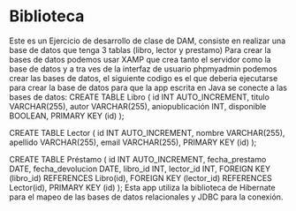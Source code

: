 # Biblioteca
Este es un Ejercicio de desarrollo de clase de DAM, consiste en realizar una base de datos que tenga 3 tablas (libro, lector y prestamo)
Para crear la bases de datos podemos usar XAMP que crea tanto el servidor como la base de datos y a tra ves de la interfaz de usuario phpmyadmin
podemos crear las bases de datos, el siguiente codigo es el que deberia ejecutarse para crear la base de datos para que la app escrita en Java 
se conecte a las bases de datos:
CREATE TABLE Libro (
    id INT AUTO_INCREMENT,
    titulo VARCHAR(255),
    autor VARCHAR(255),
    aniopublicación INT,
    disponible BOOLEAN,
    PRIMARY KEY (id)
);

CREATE TABLE Lector (
    id INT AUTO_INCREMENT,
    nombre VARCHAR(255),
    apellido VARCHAR(255),
    email VARCHAR(255),
    PRIMARY KEY (id)
);

CREATE TABLE Préstamo (
    id INT AUTO_INCREMENT,
    fecha_prestamo DATE,
    fecha_devolucion DATE,
    libro_id INT,
    lector_id INT,
    FOREIGN KEY (libro_id) REFERENCES Libro(id),
    FOREIGN KEY (lector_id) REFERENCES Lector(id),
    PRIMARY KEY (id)
);
Esta app utiliza la biblioteca de Hibernate para el mapeo de las bases de datos relacionales y JDBC para la conexión.
